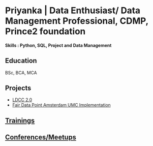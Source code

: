 # Priyanka | Data Enthusiast/ Data Management Professional, CDMP, Prince2 foundation

 #### Skills : Python, SQL, Project and Data Management

## Education
BSc, BCA, MCA

## Projects
 - [LDCC 2.0](https://www.nwo.nl/en/projects/ict001ldcc2013)
 - [Fair Data Point Amsterdam UMC Implementation](https://www.fairdatapoint.org/)


## [Trainings](/Trainings.md)

## [Conferences/Meetups](/conferences_meetups.md)
